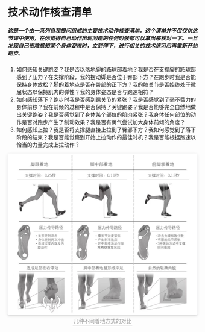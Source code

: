 # 技术动作核查清单

##### 这是一个由一系列自我提问组成的主要技术动作核查清单，这个清单并不仅仅供这节课中使用，在你觉得自己动作出现问题的任何时候都可以拿出来核对一下。一旦发现自己很难感知某个身体姿态时，立刻停下，进行相关的技术练习后再重新开始跑步。

1. 如何感知关键跑姿？我是否以落地脚的跖球部着地？我是否在支撑脚的跖球部感到了压力？在支撑阶段，我的摆动脚是否位于臀部下方？在跑步时我是否能保持身体放松？脚的着地点是否在臀部的正下方？我的膝关节是否始终处于微屈状态以保持肌肉的弹性？我的身体姿态是否与跑速相符？
2. 如何感知落下？跑步时我是否感到踝关节的紧张？我是否感觉到了毫不费力的身体前移？我在前倾的过程中是否保持了关键跑姿？我是否能够完全自然地做出关键跑姿？我是否感觉到了身体某个部位的肌肉紧张？我身体任何部位的动作是否对跑步产生了制动效果？我是否有勇气尝试加大身体前倾的角度？
3. 如何感知上拉？我是否将支撑腿直接上拉到了臀部下方？我如何感觉到了落下阶段的结束？我是否能觉察到开始上拉动作的最佳时机？我是否能根据跑速以恰当的力量完成上拉动作？

<center>
    <img style="border-radius: 0.3125em;
    box-shadow: 0 2px 4px 0 rgba(34,36,38,.12),0 2px 10px 0 rgba(34,36,38,.08);" 
    src="assets/5561705818467_.pic.jpg">
    <br>
    <div style="color:orange; border-bottom: 1px solid #d9d9d9;
    display: inline-block;
    color: #999;
    padding: 2px;">几种不同着地方式的对比</div>
</center>


